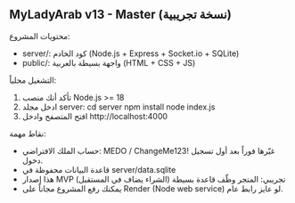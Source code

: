
MyLadyArab v13 - Master (نسخة تجريبية)
---------------------------------------
محتويات المشروع:
- server/: كود الخادم (Node.js + Express + Socket.io + SQLite)
- public/: واجهة بسيطة بالعربية (HTML + CSS + JS)

التشغيل محلياً:
1) تأكد أنك منصب Node.js >= 18
2) ادخل مجلد server:
   cd server
   npm install
   node index.js
3) افتح المتصفح وادخل http://localhost:4000

نقاط مهمة:
- حساب الملك الافتراضي: MEDO / ChangeMe123! غيّرها فوراً بعد أول تسجيل دخول.
- قاعدة البيانات محفوظة في server/data.sqlite
- هذا إصدار MVP تجريبي: المتجر وظّف قاعدة بسيطة (الشراء يضاف في المستقبل)
- يمكنك رفع المشروع مجاناً على Render (Node web service) لو عايز رابط عام.
